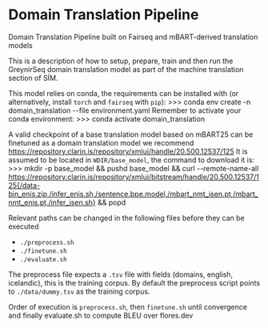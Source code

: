 # Domain Translation Pipeline
Domain Translation Pipeline built on Fairseq and mBART-derived translation models

This is a description of how to setup, prepare, train and then run the GreynirSeq domain translation model as part of the machine translation section of SÍM.

This model relies on conda, the requirements can be installed with (or alternatively, install `torch` and `fairseq` with `pip`):
    >>> conda env create -n domain_translation --file environment.yaml
Remember to activate your conda environment:
    >>> conda activate domain_translation

A valid checkpoint of a base translation model based on mBART25 can be finetuned as a domain translation model we recommend https://repository.clarin.is/repository/xmlui/handle/20.500.12537/125
It is assumed to be located in `WDIR/base_model`, the command to download it is:
    >>> mkdir -p base_model && pushd base_model && curl --remote-name-all https://repository.clarin.is/repository/xmlui/bitstream/handle/20.500.12537/125{/data-bin_enis.zip,/infer_enis.sh,/sentence.bpe.model,/mbart_nmt_isen.pt,/mbart_nmt_enis.pt,/infer_isen.sh} && popd


Relevant paths can be changed in the following files before they can be executed
- `./preprocess.sh`
- `./finetune.sh`
- `./evaluate.sh`

The preprocess file expects a `.tsv` file with fields (domains, english, icelandic), this is the training corpus.
By default the preprocess script points to `./data/dummy.tsv` as the training corpus.

Order of execution is `preprocess.sh`, then `finetune.sh` until convergence and finally evaluate.sh to compute BLEU over flores.dev

